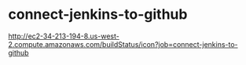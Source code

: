 # connect-jenkins-to-github

http://ec2-34-213-194-8.us-west-2.compute.amazonaws.com/buildStatus/icon?job=connect-jenkins-to-github
